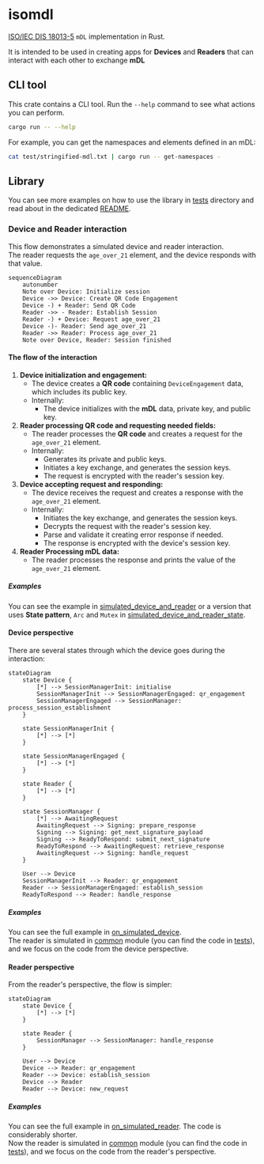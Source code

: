 # isomdl

[ISO/IEC DIS 18013-5](https://www.iso.org/standard/69084.html) `mDL` implementation in Rust.

It is intended to be used in creating apps for **Devices** and **Readers** that can interact with each other to
exchange **mDL**

## CLI tool

This crate contains a CLI tool. Run the `--help` command to see what actions you can perform.

```bash
cargo run -- --help
```

For example, you can get the namespaces and elements defined in an mDL:

```bash
cat test/stringified-mdl.txt | cargo run -- get-namespaces -
```

## Library

You can see more examples on how to use the library in [tests](tests) directory and read about in the
dedicated [README](tests/README.md).

### **Device** and **Reader** interaction

This flow demonstrates a simulated device and reader interaction.  
The reader requests the `age_over_21` element, and the device responds with that value.

```mermaid
sequenceDiagram
    autonumber
    Note over Device: Initialize session
    Device ->> Device: Create QR Code Engagement
    Device -) + Reader: Send QR Code
    Reader ->> - Reader: Establish Session
    Reader -) + Device: Request age_over_21
    Device -)- Reader: Send age_over_21
    Reader ->> Reader: Process age_over_21
    Note over Device, Reader: Session finished
```

#### The flow of the interaction

1. **Device initialization and engagement:**
    - The device creates a **QR code** containing `DeviceEngagement` data, which includes its public key.
    - Internally:
        - The device initializes with the **mDL** data, private key, and public key.
2. **Reader processing QR code and requesting needed fields:**
    - The reader processes the **QR code** and creates a request for the `age_over_21` element.
    - Internally:
        - Generates its private and public keys.
        - Initiates a key exchange, and generates the session keys.
        - The request is encrypted with the reader's session key.
3. **Device accepting request and responding:**
    - The device receives the request and creates a response with the `age_over_21` element.
    - Internally:
        - Initiates the key exchange, and generates the session keys.
        - Decrypts the request with the reader's session key.
        - Parse and validate it creating error response if needed.
        - The response is encrypted with the device's session key.
4. **Reader Processing mDL data:**
    - The reader processes the response and prints the value of the `age_over_21` element.

##### Examples

You can see the example in [simulated_device_and_reader](tests/simulated_device_and_reader.rs) or a version that
uses **State pattern**, `Arc`
and `Mutex` in [simulated_device_and_reader_state](tests/simulated_device_and_reader_state.rs).

#### Device perspective

There are several states through which the device goes during the interaction:

```mermaid
stateDiagram
    state Device {
        [*] --> SessionManagerInit: initialise
        SessionManagerInit --> SessionManagerEngaged: qr_engagement
        SessionManagerEngaged --> SessionManager: process_session_establishment
    }

    state SessionManagerInit {
        [*] --> [*]
    }

    state SessionManagerEngaged {
        [*] --> [*]
    }

    state Reader {
        [*] --> [*]
    }

    state SessionManager {
        [*] --> AwaitingRequest
        AwaitingRequest --> Signing: prepare_response
        Signing --> Signing: get_next_signature_payload
        Signing --> ReadyToRespond: submit_next_signature
        ReadyToRespond --> AwaitingRequest: retrieve_response
        AwaitingRequest --> Signing: handle_request
    }

    User --> Device
    SessionManagerInit --> Reader: qr_engagement
    Reader --> SessionManagerEngaged: establish_session
    ReadyToRespond --> Reader: handle_response
```

##### Examples

You can see the full example in [on_simulated_device](tests/on_simulated_device.rs).  
The reader is simulated in [common](tests/common.rs) module (you can find the code in [tests](tests)),
and we focus on the code from the
device perspective.

#### Reader perspective

From the reader's perspective, the flow is simpler:

```mermaid
stateDiagram
    state Device {
        [*] --> [*]
    }

    state Reader {
        SessionManager --> SessionManager: handle_response
    }

    User --> Device
    Device --> Reader: qr_engagement
    Reader --> Device: establish_session
    Device --> Reader
    Reader --> Device: new_request
```

##### Examples

You can see the full example in [on_simulated_reader](tests/on_simulated_reader.rs).
The code is considerably shorter.  
Now the reader is simulated in [common](tests/common.rs) module (you can find the code in [tests](tests)),
and we focus on the code from the reader's perspective.